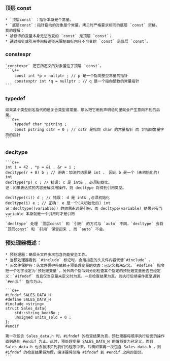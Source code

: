 ### 顶层 const 
    * `顶层const` ：指针本身是个常量。
    * `底层const`：指针指向的对象是个常量。拷贝时严格要求相同的底层 `const` 资格。
    我的理解：
    * 被修饰的变量本身无法改变的 `const` 是顶层 `const`；
    * 通过指针或引用等间接途径来限制目标内容不可变的 `const` 是底层 `const`。

### constexpr 
    `constexpr` 把它所定义的对象置位了顶层 `const`。
    ```C++
        const int *p = nullptr ; // p 是一个指向整型常量的指针
        constexptr int *q = nullptr ; // q 是一个指向整数的常量指针
    ```
### typedef 
    如果某个类型别名指代的是复合类型或常量，那么把它用到声明语句里就会产生意向不到的后果。
    ```C++
        typedef char *pstring ; 
        const pstring cstr = 0 ; // cstr 是指向 char 的常量指针 而 非指向常量字符的指针
    ```

### decltype 
    ```C++
    int i = 42 , *p = &i , &r = i ;
    decltype(r + 0) b ; // 正确：加法的结果是 int ， 因此 b 是一个（未初始化的) int
    decltype(*p) c ; // 错误: c 是 int& , 必须初始化。
    记：如果表达式的内容是解引用操作，则 decltype 将得到引用类型。

    decltype((i)) d ; // 错误： d 是 int& ,必须初始化
    decltype(i) e ; // 正确： e 是一个(未初始化的) int
    记：decltype((variable)) 的结果永远是引用，而 decltype(variable) 结果只有当 variable 本身就是一个引用时才是引用
    ```
    `decltype` 处理 `顶层const` 和 `引用` 的方式与 `auto` 不同，`decltype` 会将 `顶层const` 和 `引用` 保留起来 , 而 `auto` 不会。

### 预处理器概述：

    * 预处理器：确保头文件多次包含仍能安全工作。
    * 当预处理器看到 `#include` 标记时，会用指定的头文件内容代替`#include` 。
    * 头文件保护符：头文件保护符依赖于预处理变量的状态：已定义和未定义。`#define` 指令把一个名字设定为`预处理变量`，另外两个指令则分别检查某个指定的预处理变量是否已经定义：`#ifndef` 当且仅当变量未定义时为真，一旦检查结果为真，则执行后续操作直至遇到 `#endif` 指令为止。
    
    ```C++
    #ifndef SALES_DATA_H
    #define SALES_DATA_H
    #include <string>
    struct Sales_data{
        std::string bookNo ;
        unsigned units_sold = 0 ; 
    };
    #endif
    
    第一次包含 Sales_data.h 时，#ifndef 的检查结果为真，预处理器将顺序执行后面的操作直到遇到 #endif 为止。此时，预处理变量 SALES_DATA_H 的值将变为已定义，而且 Sales_data.h 也会被拷贝到我们的程序中来。后面如果再一次包含 Sales_data.h ，则 #ifndef 的检查结果将为假，编译器将忽略 #ifndef 到 #endif 之间的部分。
    ```